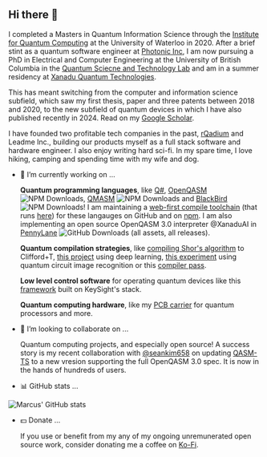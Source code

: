 ## Hi there 👋

<!--
**comp-phys-marc/comp-phys-marc** is a ✨ _special_ ✨ repository because its `README.md` (this file) appears on your GitHub profile.

Here are some ideas to get you started:

- 🔭 I’m currently working on ...
- 🌱 I’m currently learning ...
- 👯 I’m looking to collaborate on ...
- 🤔 I’m looking for help with ...
- 💬 Ask me about ...
- 📫 How to reach me: ...
- 😄 Pronouns: ...
- ⚡ Fun fact: ...
-->

I completed a Masters in Quantum Information Science through the [Institute for Quantum Computing](https://uwaterloo.ca/institute-for-quantum-computing/) at the University of Waterloo in 2020. After a brief stint as a quantum software engineer at [Photonic Inc](https://photonic.com/), I am now pursuing a PhD in Electrical and Computer Engineering at the University of British Columbia in the [Quantum Sciecne and Technology Lab](https://sites.google.com/view/ubcqtl/home) and am in a summer residency at [Xanadu Quantum Technologies](https://www.xanadu.ai/).

This has meant switching from the computer and information science subfield, which saw my first thesis, paper and three patents between 2018 and 2020, to the new subfield of quantum devices in which I have also published recently in 2024. Read on my [Google Scholar](https://scholar.google.ca/citations?user=XkHhU_0AAAAJ&hl=en).

I have founded two profitable tech companies in the past, [rQadium](https://marcusedwards.me/rqadium/) and Leadme Inc., building our products myself as a full stack software and hardware engineer.
I also enjoy writing hard sci-fi. In my spare time, I love hiking, camping and spending time with my wife and dog.

- 🔭 I’m currently working on ...

  **Quantum programming languages**, like [Q#](https://github.com/comp-phys-marc/q-sharp-ts), [OpenQASM](https://github.com/comp-phys-marc/qasm-ts) ![NPM Downloads](https://img.shields.io/npm/dy/qasm-ts), [QMASM](https://github.com/comp-phys-marc/qmasm-ts) ![NPM Downloads](https://img.shields.io/npm/dy/qmasm-ts) and [BlackBird](https://github.com/comp-phys-marc/blackbird-ts) ![NPM Downloads](https://img.shields.io/npm/dy/blackbird-ts)! I am maintaining a [web-first compile toolchain](https://www.researchgate.net/publication/391803478_A_Web_Based_Compile_Toolchain_for_Quantum_Programming_Languages) (that runs [here](https://github.com/comp-phys-marc/distributed-emulator)) for these langauges on GitHub and on [npm](https://www.npmjs.com/~marcusedwards). I am also implementing an open source OpenQASM 3.0 interpreter @XanaduAI in [PennyLane](https://github.com/PennyLaneAI/pennylane) ![GitHub Downloads (all assets, all releases)](https://img.shields.io/github/downloads/PennyLaneAI/pennylane/total).

  **Quantum compilation strategies**, like [compiling Shor's algorithm](https://github.com/comp-phys-marc/compiling-shor) to Clifford+T, [this project](https://github.com/comp-phys-marc/quantum_channel_characterization) using deep learning, [this experiment](https://github.com/comp-phys-marc/circuit-parsers) using quantum circuit image recognition or this [compiler pass](https://github.com/PennyLaneAI/pennylane/pull/7748).

  **Low level control software** for operating quantum devices like this [framework](https://github.com/Quantum-Science-and-Technology-Lab/labber-wrapper) built on KeySight's stack.

  **Quantum computing hardware**, like my [PCB carrier](https://github.com/comp-phys-marc/carrier_PCB) for quantum processors and more.

- 👯 I’m looking to collaborate on ...

  Quantum computing projects, and especially open source! A success story is my recent collaboration with [@seankim658](https://github.com/seankim658) on updating [QASM-TS](https://github.com/comp-phys-marc/qasm-ts) to a new vresion supporting the full OpenQASM 3.0 spec. It is now in the hands of hundreds of users.

- :bar_chart: GitHub stats ... 

![Marcus' GitHub stats](https://github-readme-stats.vercel.app/api?username=comp-phys-marc&show=reviews,prs_merged&theme=dark)

- :dollar: Donate ...

  If you use or benefit from my any of my ongoing unremunerated open source work, consider donating me a coffee on [Ko-Fi](https://ko-fi.com/marcusedwards).
